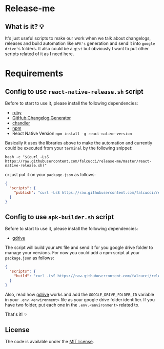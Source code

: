 # Release-me 

## What is it? :bulb:

It's just useful scripts to make our work when we talk about changelogs, releases and build automation like `APK's` generation and send it into `google drive'`s folders. It also could be a `gist` but obviously I want to put other scripts related of it as I need here.

# Requirements

## Config to use `react-native-release.sh` script

Before to start to use it, please install the following dependencies:

* [ruby](https://www.ruby-lang.org/en/documentation/installation/)
* [GitHub Changelog Generator](https://github.com/github-changelog-generator/github-changelog-generator)
* [chandler](https://github.com/mattbrictson/chandler)
* [npm](https://github.com/creationix/nvm)
* React Native Version `npm install -g react-native-version`

Basically it uses the libraries above to make the automation and currently could be executed from your `terminal` by the following snippet: 
```shell
bash -c "$(curl -LsS https://raw.githubusercontent.com/falcucci/release-me/master/react-native-release.sh)"
```
or just put it on your `package.json` as follows:

```json
{
  "scripts": {
    "publish": "curl -LsS https://raw.githubusercontent.com/falcucci/release-me/master/react-native-release.sh | bash -s"
  }
}
```

## Config to use `apk-builder.sh` script

Before to start to use it, please install the following dependencies:

* [gdrive](https://github.com/prasmussen/gdrive)

The script will build your `APK` file and send it for you google drive folder to manage your versions. For now you could add a npm script at your `package.json` as follows:
```json
{
  "scripts": {
    "build": "curl -LsS https://raw.githubusercontent.com/falcucci/release-me/master/apk-builder.sh | bash -s",
  }
}
```

Also, read how [gdrive](https://github.com/prasmussen/gdrive) works and add the `GOOGLE_DRIVE_FOLDER_ID` variable in your `.env.<environment>` file as your google drive folder identifier. If you have two folder, put each one in the `.env.<environment>` related to.

That's it! :sparkles:

## License

The code is available under the [MIT license](LICENSE).
